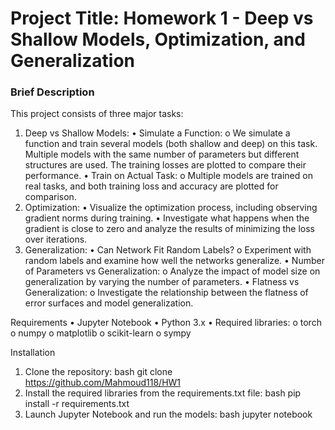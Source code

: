 # Project Title: Homework 1 - Deep vs Shallow Models, Optimization, and Generalization

### Brief Description
This project consists of three major tasks:
1. Deep vs Shallow Models:
•	Simulate a Function:
o	We simulate a function and train several models (both shallow and deep) on this task. Multiple models with the same number of parameters but different structures are used. The training losses are plotted to compare their performance.
•	Train on Actual Task:
o	Multiple models are trained on real tasks, and both training loss and accuracy are plotted for comparison.
2. Optimization:
•	Visualize the optimization process, including observing gradient norms during training.
•	Investigate what happens when the gradient is close to zero and analyze the results of minimizing the loss over iterations.
3. Generalization:
•	Can Network Fit Random Labels?
o	Experiment with random labels and examine how well the networks generalize.
•	Number of Parameters vs Generalization:
o	Analyze the impact of model size on generalization by varying the number of parameters.
•	Flatness vs Generalization:
o	Investigate the relationship between the flatness of error surfaces and model generalization.

Requirements
•	Jupyter Notebook
•	Python 3.x
•	Required libraries:
o	torch
o	numpy
o	matplotlib
o	scikit-learn
o	sympy

Installation
1.	Clone the repository:
bash
git clone https://github.com/Mahmoud118/HW1
2.	Install the required libraries from the requirements.txt file:
bash
pip install -r requirements.txt
3.	Launch Jupyter Notebook and run the models:
bash
jupyter notebook
